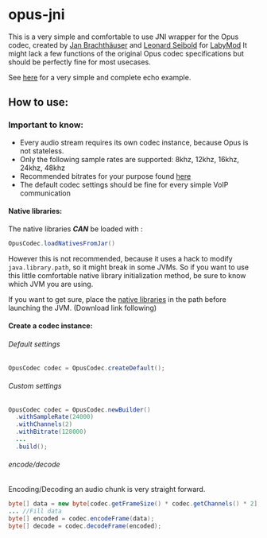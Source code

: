 # opus-jni

This is a very simple and comfortable to use JNI wrapper for the Opus codec,
created by [Jan Brachthäuser](https://github.com/jan-br) and [Leonard Seibold](https://github.com/zortax) for [LabyMod](https://github.com/LabyMod)
It might lack a few functions of the original Opus codec specifications but should be perfectly fine for most usecases.

See [here](./src/examples/java/net/labymod/opus/MinimalEchoExample.java) for a very simple and complete echo example.
## How to use:

### Important to know:
- Every audio stream requires its own codec instance, because Opus is not stateless.
- Only the following sample rates are supported: 8khz, 12khz, 16khz, 24khz, 48khz
- Recommended bitrates for your purpose found [here](https://wiki.xiph.org/index.php?title=Opus_Recommended_Settings&mobileaction=toggle_view_desktop)
- The default codec settings should be fine for every simple VoIP communication

#### Native libraries:
The native libraries _**CAN**_ be loaded with :
```java
OpusCodec.loadNativesFromJar()
```

However this is not recommended, because it uses a hack to modify `java.library.path`, so it might break in some JVMs.
So if you want to use this little comfortable native library initialization method, be sure to know which JVM you are using.

If you want to get sure, place the [native libraries](./src/main/resources/native) in the path before launching the JVM. (Download link following)

#### Create a codec instance:
###### Default settings
```java
OpusCodec codec = OpusCodec.createDefault();
```

###### Custom settings
```java
OpusCodec codec = OpusCodec.newBuilder()
  .withSampleRate(24000)
  .withChannels(2)
  .withBitrate(128000)
  ...
  .build();
```

###### encode/decode
Encoding/Decoding an audio chunk is very straight forward.
```java
byte[] data = new byte[codec.getFrameSize() * codec.getChannels() * 2];
... //Fill data
byte[] encoded = codec.encodeFrame(data);
byte[] decode = codec.decodeFrame(encoded);
```

